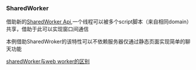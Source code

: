 ### SharedWorker


借助新的[SharedWorker Api](https://developer.mozilla.org/en/docs/Web/API/SharedWorker),一个线程可以被多个script脚本（来自相同domain）共享，借助于此可以实现窗口间通信

本例借助SharedWroker的该特性可以不依赖服务器仅通过静态页面实现简单的聊天功能

[sharedWorker与web worker的区别](http://stackoverflow.com/questions/6778360/whats-the-difference-between-shared-worker-and-worker-in-html5)
